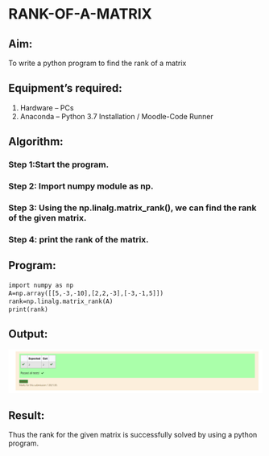 # RANK-OF-A-MATRIX
## Aim:
To write a python program to find the rank of a matrix
## Equipment’s required:
1. 	Hardware – PCs
2. 	Anaconda – Python 3.7 Installation / Moodle-Code Runner
## Algorithm:
### Step 1:Start the program. 
### Step 2: Import numpy module as np.
### Step 3: Using the np.linalg.matrix_rank(), we can find the rank of the given matrix.
### Step 4: print the rank of the matrix.
## Program:
```
import numpy as np
A=np.array([[5,-3,-10],[2,2,-3],[-3,-1,5]])
rank=np.linalg.matrix_rank(A)
print(rank)
```
## Output:
![gitlogo](guru1.png)
## Result:
Thus the rank for the given matrix is successfully solved by  using a python program.


